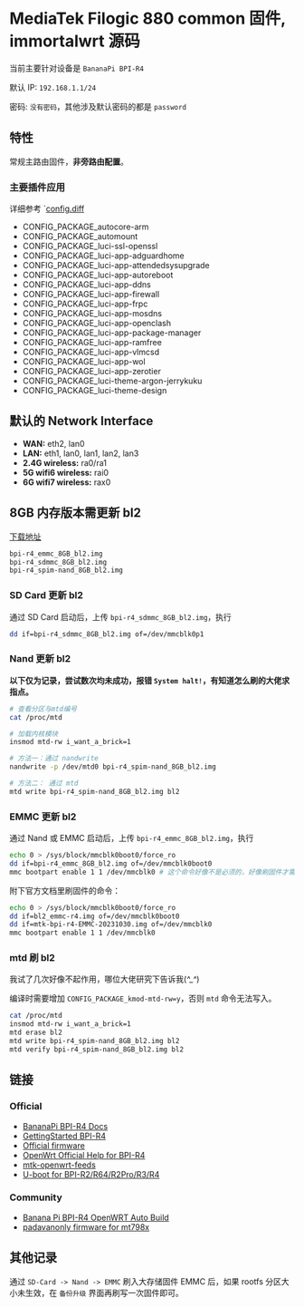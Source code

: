 # MediaTek Filogic 880 common 固件, immortalwrt 源码

当前主要针对设备是 `BananaPi BPI-R4`

默认 IP: `192.168.1.1/24`

密码: `没有密码`，其他涉及默认密码的都是 `password`

## 特性

常规主路由固件，**非旁路由配置**。

### 主要插件应用

详细参考 `[config.diff](config.diff)

- CONFIG_PACKAGE_autocore-arm
- CONFIG_PACKAGE_automount
- CONFIG_PACKAGE_luci-ssl-openssl
- CONFIG_PACKAGE_luci-app-adguardhome
- CONFIG_PACKAGE_luci-app-attendedsysupgrade
- CONFIG_PACKAGE_luci-app-autoreboot
- CONFIG_PACKAGE_luci-app-ddns
- CONFIG_PACKAGE_luci-app-firewall
- CONFIG_PACKAGE_luci-app-frpc
- CONFIG_PACKAGE_luci-app-mosdns
- CONFIG_PACKAGE_luci-app-openclash
- CONFIG_PACKAGE_luci-app-package-manager
- CONFIG_PACKAGE_luci-app-ramfree
- CONFIG_PACKAGE_luci-app-vlmcsd
- CONFIG_PACKAGE_luci-app-wol
- CONFIG_PACKAGE_luci-app-zerotier
- CONFIG_PACKAGE_luci-theme-argon-jerrykuku
- CONFIG_PACKAGE_luci-theme-design

## 默认的 Network Interface

- **WAN:** eth2, lan0
- **LAN:** eth1, lan0, lan1, lan2, lan3
- **2.4G wireless:** ra0/ra1
- **5G wifi6 wireless:** rai0
- **6G wifi7 wireless:** rax0

## 8GB 内存版本需更新 bl2

[下载地址](https://github.com/frank-w/u-boot/releases)

``` txt
bpi-r4_emmc_8GB_bl2.img
bpi-r4_sdmmc_8GB_bl2.img
bpi-r4_spim-nand_8GB_bl2.img
```

### SD Card 更新 bl2

通过 SD Card 启动后，上传 `bpi-r4_sdmmc_8GB_bl2.img`，执行

```bash
dd if=bpi-r4_sdmmc_8GB_bl2.img of=/dev/mmcblk0p1
```

### Nand 更新 bl2

**以下仅为记录，尝试数次均未成功，报错 `System halt!`，有知道怎么刷的大佬求指点。**

```bash
# 查看分区与mtd编号
cat /proc/mtd

# 加载内核模块
insmod mtd-rw i_want_a_brick=1

# 方法一：通过 nandwrite
nandwrite -p /dev/mtd0 bpi-r4_spim-nand_8GB_bl2.img

# 方法二： 通过 mtd
mtd write bpi-r4_spim-nand_8GB_bl2.img bl2
```

### EMMC 更新 bl2

通过 Nand 或 EMMC 启动后，上传 `bpi-r4_emmc_8GB_bl2.img`，执行

```bash
echo 0 > /sys/block/mmcblk0boot0/force_ro
dd if=bpi-r4_emmc_8GB_bl2.img of=/dev/mmcblk0boot0
mmc bootpart enable 1 1 /dev/mmcblk0 # 这个命令好像不是必须的，好像刷固件才需要
```

附下官方文档里刷固件的命令：

```bash
echo 0 > /sys/block/mmcblk0boot0/force_ro
dd if=bl2_emmc-r4.img of=/dev/mmcblk0boot0
dd if=mtk-bpi-r4-EMMC-20231030.img of=/dev/mmcblk0
mmc bootpart enable 1 1 /dev/mmcblk0
```

### mtd 刷 bl2

我试了几次好像不起作用，哪位大佬研究下告诉我(*^_^*)

编译时需要增加 `CONFIG_PACKAGE_kmod-mtd-rw=y`，否则 `mtd` 命令无法写入。

```bash
cat /proc/mtd
insmod mtd-rw i_want_a_brick=1
mtd erase bl2
mtd write bpi-r4_spim-nand_8GB_bl2.img bl2
mtd verify bpi-r4_spim-nand_8GB_bl2.img bl2
```

## 链接

### Official

- [BananaPi BPI-R4 Docs](https://docs.banana-pi.org/en/BPI-R4/BananaPi_BPI-R4)
- [GettingStarted BPI-R4](https://docs.banana-pi.org/en/BPI-R4/GettingStarted_BPI-R4)
- [Official firmware](https://github.com/BPI-SINOVOIP/BPI-R4-MT76-OPENWRT-V21.02)
- [OpenWrt Official Help for BPI-R4](https://openwrt.org/inbox/toh/sinovoip/bananapi_bpi-r4)
- [mtk-openwrt-feeds](https://git01.mediatek.com/plugins/gitiles/openwrt/feeds/mtk-openwrt-feeds/)
- [U-boot for BPI-R2/R64/R2Pro/R3/R4](https://github.com/frank-w/u-boot)

### Community

- [Banana Pi BPI-R4 OpenWRT Auto Build](https://github.com/chenglong-do/bpi-r4-openwrt-main)
- [padavanonly firmware for mt798x](https://github.com/padavanonly/immortalwrt-mt798x-24.10)

## 其他记录

通过 `SD-Card -> Nand -> EMMC` 刷入大存储固件 EMMC 后，如果 rootfs 分区大小未生效，在 `备份升级` 界面再刷写一次固件即可。
